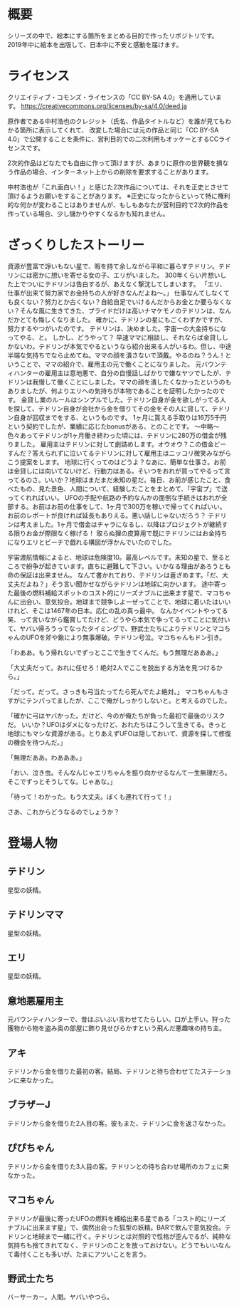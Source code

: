 # 概要
シリーズの中で、絵本にする箇所をまとめる目的で作ったリポジトリです。
2019年中に絵本を出版して、日本中に不安と感動を届けます。

# ライセンス
クリエイティブ・コモンズ・ライセンスの「CC BY-SA 4.0」を適用しています。
https://creativecommons.org/licenses/by-sa/4.0/deed.ja

原作者である中村浩也のクレジット（氏名、作品タイトルなど）を誰が見てもわかる箇所に表示してくれて、
改変した場合には元の作品と同じ「CC BY-SA 4.0」で公開することを条件に、営利目的での二次利用もオッケーとするCCライセンスです。

2次的作品はどなたでも自由に作って頂けますが、あまりに原作の世界観を損なう作品の場合、インターネット上からの削除を要求することがあります。

中村浩也が「これ面白い！」と感じた2次作品については、それを正史とさせて頂けるようお願いをすることがあります。
※正史になったからといって特に権利的な何かが変わることはありませんが、もしもあなたが営利目的で2次的作品を作っている場合、少し儲かりやすくなるかも知れません。

# ざっくりしたストーリー
資源が豊富で諍いもない星で、暇を持て余しながら平和に暮らすテドリン。テドリンには密かに想いを寄せる女の子、エリがいました。
300年くらい片想いした上でついにテドリンは告白するが、あえなく撃沈してしまいます。
「エリ、仕事が出来て努力家でお金持ちの人が好きなんだよね〜。」
仕事なんてしなくても良くない？努力とか古くない？自給自足でいけるんだからお金とか要らなくない？そんな風に生きてきた、プライドだけは高いナマケモノのテドリンは、なんだかとても悔しくなりました。
確かに、テドリンの星にもごくわずかですが、努力するやつがいたのです。
テドリンは、決めました。宇宙一の大金持ちになってやる、と。
しかし、どうやって？
早速ママに相談し、それならば金貸ししかないわ。テドリンが本気でやるというなら紹介出来る人がいるわ。但し、中途半端な気持ちでなら止めてね。ママの顔を潰さないで頂戴。やるのね？うん！ということで、ママの紹介で、雇用主の元で働くことになりました。
元バウンティハンターの雇用主は意地悪で、自分の自慢話しばかりで嫌なヤツでしたが、テドリンは我慢して働くことにしました。ママの顔を潰したくなかったというのもありましたが、何よりエリへの気持ちが本物であることを証明したかったのです。
金貸し業のルールはシンプルでした。テドリン自身が金を欲しがってる人を探して、テドリン自身が会社から金を借りてその金をその人に貸して、テドリン自身が回収までをする、というものです。
1ヶ月に貰える手取りは16万5千円という契約でしたが、業績に応じたbonusがある、とのことです。
〜中略〜
色々あってテドリンが1ヶ月働き終わった頃には、テドリンに280万の借金が残りました。
雇用主はテドリンに対して劇詰めします。オウオウ？この借金どーすんだ？答えられずに泣いてるテドリンに対して雇用主はニッコリ微笑みながらこう提案をします。
地球に行くってのはどうよ？なあに、簡単な仕事さ。お前は金貸しには向いてないけど、行動力はある。そいつをおれが買ってやるって言ってるのさ。いいか？地球はまだまだ未知の星だ。毎日、お前が感じたこと、食べたもの、見た景色、人間について、経験したことをまとめて、「宇宙プ」で送ってくれればいい。
UFOの手配や航路の予約なんかの面倒な手続きはおれが全部する。お前はお前の仕事をして、1ヶ月で300万を稼いで帰ってくればいい。お前のレポートが良ければ延長もありえる。悪い話しじゃないだろう？
テドリンは考えました。1ヶ月で借金はチャラになるし、以降はプロジェクトが継続する限りお金が際限なく稼げる！
取らぬ狸の皮算用で既にテドリンにはお金持ちになりエリとビーチで戯れる構図が浮かんでいたのでした。

宇宙渡航情報によると、地球は危険度10。最高レベルです。未知の星で、至るところで紛争が起きています。直ちに避難して下さい。いかなる理由があろうとも命の保証は出来ません。
なんて書かれており、テドリンは蒼ざめます。「だ、大丈夫だよね？」そう言い聞かせながらテドリンは地球に向かいます。
途中寄った最後の燃料補給スポットのコスト的にリーズナブルに出来ます星で、マコちゃんに出会い、意気投合。地球まで競争しよーぜってことで、地球に着いたはいいけれど、そこは1467年の日本。応仁の乱の真っ最中。
なんかイベントやってる笑、って言いながら鑑賞してたけど、どうやら本気で争ってるってことに気付いて、ヤバい帰ろうってなったタイミングで、野武士たちによりテドリンとマコちゃんのUFOを斧や鍬により無事爆破。テドリン号泣。マコちゃんもドン引き。

「わああ。もう帰れないでずっとここで生きてくんだ。もう無理だあああ。」

「大丈夫だって。おれに任せろ！絶対2人でここを脱出する方法を見つけるから。」

「だって。だって。さっきも弓当たってたら死んでたよ絶対。」
マコちゃんもさすがにテンパってましたが、ここで俺がしっかりしないと。と考えるのでした。

「確かに弓はヤバかった。だけど、今のが俺たちが負った最初で最後のリスクだ。
いいか？UFOはダメになったけど、おれたちはこうして生きてる。きっと地球にもマシな資源がある。とりあえずUFOは隠しておいて、資源を探して修復の機会を待つんだ。」

「無理だああ。わあああ。」

「おい、泣き虫。そんなんじゃエリちゃんを振り向かせるなんて一生無理だろ。そこでずっとそうしてな。じゃあな。」

「待って！わかった。もう大丈夫。ぼくも連れて行って！」

さあ、これからどうなるのでしょうか？

# 登場人物
## テドリン
星型の妖精。

## テドリンママ
星型の妖精。

## エリ
星型の妖精。

## 意地悪雇用主
元バウンティハンターで、昔はぶいぶい言わせてたらしい。口が上手い。狩った獲物から物を盗み奥の部屋に飾り見せびらかすという飛んだ悪趣味の持ち主。

## アキ
テドリンから金を借りた最初の客。結局、テドリンと待ち合わせてたステーションに来なかった。

## ブラザーJ
テドリンから金を借りた2人目の客。彼もまた、テドリンに金を返さなかった。

## ぴぴちゃん
テドリンから金を借りた3人目の客。テドリンとの待ち合わせ場所のカフェに来なかった。

## マコちゃん
テドリンが最後に寄ったUFOの燃料を補給出来る星である「コスト的にリーズナブルに出来ます星」で、偶然出会った狐型の妖精。BARで飲んで意気投合。テドリンと地球まで一緒に行く。テドリンとは対照的で性格が歪んでるが、純粋な気持ちも捨てきれてなく、テドリンのことを放っておけない。どうでもいいなんて毒付くことも多いが、たまにアツいことを言う。

## 野武士たち
バーサーカー。人間。ヤバいやつら。

